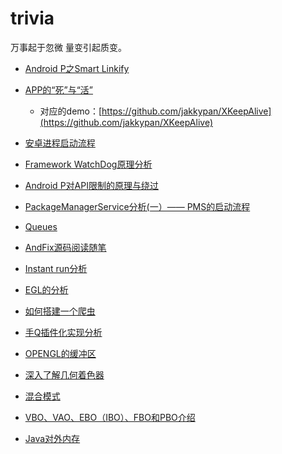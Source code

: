 # trivia

万事起于忽微 量变引起质变。

* [Android P之Smart Linkify](SmartLinkify.md)

* [APP的“死”与“活”](APP存活.md)
  * 对应的demo：[https://github.com/jakkypan/XKeepAlive](https://github.com/jakkypan/XKeepAlive)
  
* [安卓进程启动流程](安卓进程启动流程.md)

* [Framework WatchDog原理分析](WatchDog原理分析.md)

* [Android P对API限制的原理与绕过](安卓P对API限制的原理与绕过.md)

* [PackageManagerService分析(一）—— PMS的启动流程](PMS启动流程.md)

* [Queues](Queues.kt)

* [AndFix源码阅读随笔](AndFix源码阅读随笔.md)

* [Instant run分析](InstantRun分析.md)

* [EGL的分析](关于EGL.md)

* [如何搭建一个爬虫](如何搭建一个爬虫.md)

* [手Q插件化实现分析](手Q插件化实现分析.md)

* [OPENGL的缓冲区](opengl的缓冲区.md)

* [深入了解几何着色器](深入了解几何着色器.md)

* [混合模式](混合模式.md)

* [VBO、VAO、EBO（IBO）、FBO和PBO介绍](VBO、VAO、EBO（IBO）、FBO和PBO介绍.md)

* [Java对外内存](Java对外内存.md)